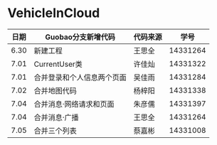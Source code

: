 # VehicleInCloud
日期|Guobao分支新增代码        |代码来源|学号
----|--------------------------|--------|----
6.30|新建工程                  |王思全  |14331264
7.01|CurrentUser类             |许佳灿  |14331322
7.01|合并登录和个人信息两个页面|吴佳雨  |14331284
7.02|合并地图代码              |杨梓阳  |14331338
7.04|合并消息·网络请求和页面   |朱彦儒  |14331397
7.04|合并消息·广播             |王思全  |14331264
7.05|合并三个列表              |蔡嘉彬  |14331008

